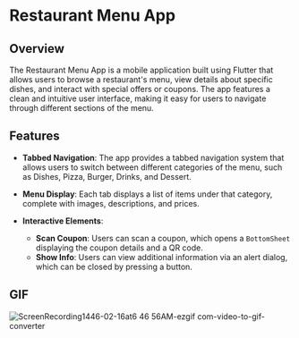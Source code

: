 # Restaurant Menu App

## Overview

The Restaurant Menu App is a mobile application built using Flutter that allows users to browse a restaurant's menu, view details about specific dishes, and interact with special offers or coupons. The app features a clean and intuitive user interface, making it easy for users to navigate through different sections of the menu.

## Features

- **Tabbed Navigation**: The app provides a tabbed navigation system that allows users to switch between different categories of the menu, such as Dishes, Pizza, Burger, Drinks, and Dessert.

- **Menu Display**: Each tab displays a list of items under that category, complete with images, descriptions, and prices.

- **Interactive Elements**:
  - **Scan Coupon**: Users can scan a coupon, which opens a `BottomSheet` displaying the coupon details and a QR code.
  - **Show Info**: Users can view additional information via an alert dialog, which can be closed by pressing a button.
 
## GIF


![ScreenRecording1446-02-16at6 46 56AM-ezgif com-video-to-gif-converter](https://github.com/user-attachments/assets/e8f0a082-0a6c-4397-8046-52c7a248af44)
